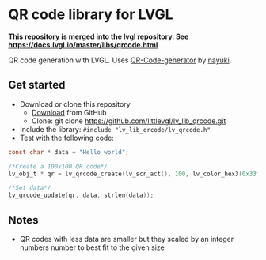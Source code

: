 # QR code library for LVGL

**This repository is merged into the lvgl repository. See https://docs.lvgl.io/master/libs/qrcode.html**


QR code generation with LVGL. Uses [QR-Code-generator](https://github.com/nayuki/QR-Code-generator) by [nayuki](https://github.com/nayuki).

## Get started
- Download or clone this repository
  - [Download](https://github.com/littlevgl/lv_lib_qrcode.git) from GitHub
  - Clone: git clone https://github.com/littlevgl/lv_lib_qrcode.git
- Include the library: `#include "lv_lib_qrcode/lv_qrcode.h"`
- Test with the following code:
```c
const char * data = "Hello world";

/*Create a 100x100 QR code*/
lv_obj_t * qr = lv_qrcode_create(lv_scr_act(), 100, lv_color_hex3(0x33f), lv_color_hex3(0xeef));

/*Set data*/
lv_qrcode_update(qr, data, strlen(data));
```

## Notes
- QR codes with less data are smaller but they scaled by an integer numbers number to best fit to the given size

